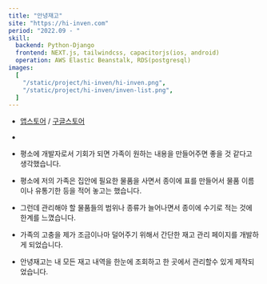 ```yaml
---
title: "안녕재고"
site: "https://hi-inven.com"
period: "2022.09 - "
skill:
  backend: Python-Django
  frontend: NEXT.js, tailwindcss, capacitorjs(ios, android)
  operation: AWS Elastic Beanstalk, RDS(postgresql)
images:
  [
    "/static/project/hi-inven/hi-inven.png",
    "/static/project/hi-inven/inven-list.png",
  ]
---
```


- [앱스토어](https://apps.apple.com/kr/app/%EC%95%88%EB%85%95%EC%9E%AC%EA%B3%A0/id6446489154?itsct=apps_box_badge&itscg=30200) / [구글스토어](https://play.google.com/store/apps/details?id=com.hi_inven&pcampaignid=pcampaignidMKT-Other-global-all-co-prtnr-py-PartBadge-Mar2515-1)

-

- 평소에 개발자로서 기회가 되면 가족이 원하는 내용을 만들어주면 좋을 것 같다고 생각했습니다.
- 평소에 저의 가족은 집안에 필요한 물품을 사면서 종이에 표를 만들어서 물품 이름이나 유통기한 등을 적어 놓고는 했습니다.
- 그런데 관리해야 할 물품들의 범위나 종류가 늘어나면서 종이에 수기로 적는 것에 한계를 느꼈습니다.
- 가족의 고충을 제가 조금이나마 덜어주기 위해서 간단한 재고 관리 페이지를 개발하게 되었습니다.
- 안녕재고는 내 모든 재고 내역을 한눈에 조회하고 한 곳에서 관리할수 있게 제작되었습니다.
